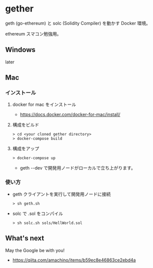 # gether

geth (go-ethereum) と solc (Solidity Compiler) を動かす Docker 環境。

ethereum スマコン勉強用。

## Windows

later

## Mac

### インストール

1. docker for mac をインストール
   * https://docs.docker.com/docker-for-mac/install/

2. 構成をビルド
   ````
   > cd <your cloned gether directory>
   > docker-compose build
   ````

3. 構成をアップ
   ````
   > docker-compose up
   ````
   * geth --dev で開発用ノードがローカルで立ち上がります。

### 使い方

* geth クライアントを実行して開発用ノードに接続
   ````
   > sh geth.sh
   ````

* solc で .sol をコンパイル
   ````
   > sh solc.sh sols/HellWorld.sol
   ````

## What's next

May the Google be with you!

* https://qiita.com/amachino/items/b59ec8e46863ce2ebd4a

